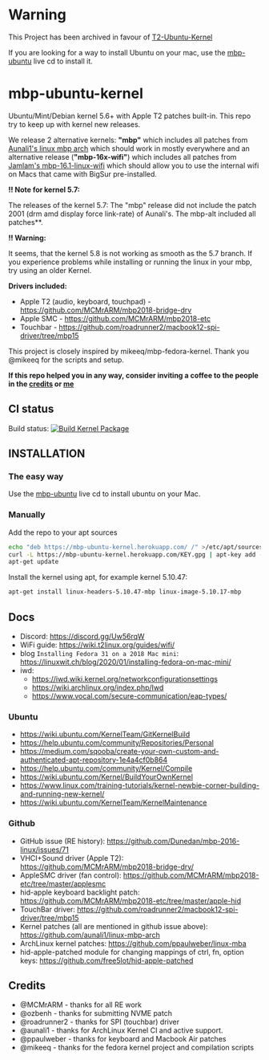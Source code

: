 # Warning

This Project has been archived in favour of [T2-Ubuntu-Kernel](https://github.com/t2linux/T2-Ubuntu-Kernel)

If you are looking for a way to install Ubuntu on your mac, use the [mbp-ubuntu](https://github.com/marcosfad/mbp-ubuntu/releases) live cd to install it.

# mbp-ubuntu-kernel

Ubuntu/Mint/Debian kernel 5.6+ with Apple T2 patches built-in. This repo try to keep up with kernel new releases.

We release 2 alternative kernels: **"mbp"** which includes all patches from [Aunali1's linux mbp arch](https://github.com/aunali1/linux-mbp-arch) which should work in mostly everywhere and an alternative release (**"mbp-16x-wifi"**) which includes all patches from [Jamlam's mbp-16.1-linux-wifi](https://github.com/jamlam/mbp-16.1-linux-wifi) which should allow you to use the internal wifi on Macs that came with BigSur pre-installed.

**!! Note for kernel 5.7:** 

The releases of the kernel 5.7: The "mbp" release did not include the patch 2001 (drm amd display force link-rate) of Aunali's. The mbp-alt included all patches**.

**!! Warning:**

It seems, that the kernel 5.8 is not working as smooth as the 5.7 branch. If you experience problems while installing or running the linux in your mbp, try using an older Kernel.

**Drivers included:**

- Apple T2 (audio, keyboard, touchpad) - <https://github.com/MCMrARM/mbp2018-bridge-drv>
- Apple SMC - <https://github.com/MCMrARM/mbp2018-etc>
- Touchbar - <https://github.com/roadrunner2/macbook12-spi-driver/tree/mbp15>

This project is closely inspired by mikeeq/mbp-fedora-kernel. Thank you @mikeeq for the scripts and setup.

**If this repo helped you in any way, consider inviting a coffee to the people in the [credits](https://github.com/marcosfad/mbp-ubuntu-kernel#credits) or [me](https://paypal.me/marcosfad)**

## CI status

Build status:
[![Build Kernel Package](https://github.com/marcosfad/mbp-ubuntu-kernel/actions/workflows/build.yml/badge.svg?branch=master)](https://github.com/marcosfad/mbp-ubuntu-kernel/actions/workflows/build.yml)

## INSTALLATION

### The easy way

Use the [mbp-ubuntu](https://github.com/marcosfad/mbp-ubuntu/releases) live cd to install ubuntu on your Mac.

### Manually

Add the repo to your apt sources
```bash
echo "deb https://mbp-ubuntu-kernel.herokuapp.com/ /" >/etc/apt/sources.list.d/mbp-ubuntu-kernel.list
curl -L https://mbp-ubuntu-kernel.herokuapp.com/KEY.gpg | apt-key add -
apt-get update
```
Install the kernel using apt, for example kernel 5.10.47:
```bash
apt-get install linux-headers-5.10.47-mbp linux-image-5.10.17-mbp
```

## Docs

- Discord: <https://discord.gg/Uw56rqW>
- WiFi guide: <https://wiki.t2linux.org/guides/wifi/>
- blog `Installing Fedora 31 on a 2018 Mac mini`: <https://linuxwit.ch/blog/2020/01/installing-fedora-on-mac-mini/>
- iwd:
  - <https://iwd.wiki.kernel.org/networkconfigurationsettings>
  - <https://wiki.archlinux.org/index.php/Iwd>
  - <https://www.vocal.com/secure-communication/eap-types/>

### Ubuntu

- <https://wiki.ubuntu.com/KernelTeam/GitKernelBuild>
- <https://help.ubuntu.com/community/Repositories/Personal>
- <https://medium.com/sqooba/create-your-own-custom-and-authenticated-apt-repository-1e4a4cf0b864>
- <https://help.ubuntu.com/community/Kernel/Compile>
- <https://wiki.ubuntu.com/Kernel/BuildYourOwnKernel>
- <https://www.linux.com/training-tutorials/kernel-newbie-corner-building-and-running-new-kernel/>
- <https://wiki.ubuntu.com/KernelTeam/KernelMaintenance>

### Github

- GitHub issue (RE history): <https://github.com/Dunedan/mbp-2016-linux/issues/71>
- VHCI+Sound driver (Apple T2): <https://github.com/MCMrARM/mbp2018-bridge-drv/>
- AppleSMC driver (fan control): <https://github.com/MCMrARM/mbp2018-etc/tree/master/applesmc>
- hid-apple keyboard backlight patch: <https://github.com/MCMrARM/mbp2018-etc/tree/master/apple-hid>
- TouchBar driver: <https://github.com/roadrunner2/macbook12-spi-driver/tree/mbp15>
- Kernel patches (all are mentioned in github issue above): <https://github.com/aunali1/linux-mbp-arch>
- ArchLinux kernel patches: <https://github.com/ppaulweber/linux-mba>
- hid-apple-patched module for changing mappings of ctrl, fn, option keys: <https://github.com/free5lot/hid-apple-patched>

## Credits

- @MCMrARM - thanks for all RE work
- @ozbenh - thanks for submitting NVME patch
- @roadrunner2 - thanks for SPI (touchbar) driver
- @aunali1 - thanks for ArchLinux Kernel CI and active support.
- @ppaulweber - thanks for keyboard and Macbook Air patches
- @mikeeq - thanks for the fedora kernel project and compilation scripts

